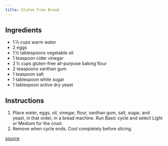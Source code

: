 ```yaml
---
title: Gluten Free Bread
---
```


## Ingredients

* 1 ½ cups warm water
* 2 eggs
* 1 ½ tablespoons vegetable oil
* 1 teaspoon cider vinegar
* 2 ½ cups gluten-free all-purpose baking flour
* 2 teaspoons xanthan gum
* 1 teaspoon salt
* 1 tablespoon white sugar
* 1 tablespoon active dry yeast

## Instructions

1. Place water, eggs, oil, vinegar, flour, xanthan gum, salt, sugar, and yeast, in that order, in a bread machine. Run Basic cycle and select Light or Medium for the crust.
2. Remove when cycle ends. Cool completely before slicing.

<a href='https://www.allrecipes.com/recipe/259762/gluten-free-bread-in-a-bread-machine/'>source</a>


